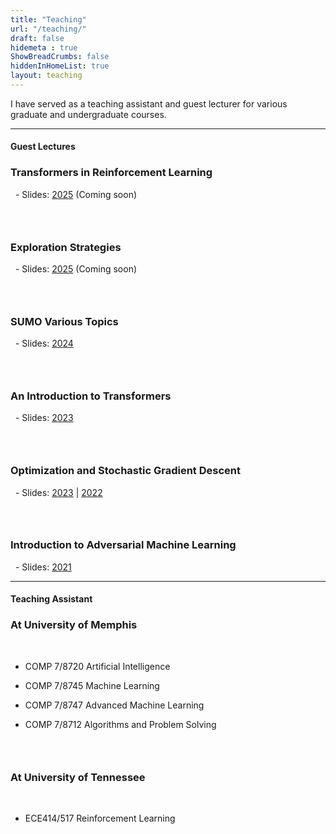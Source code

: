 ```yaml
---
title: "Teaching"
url: "/teaching/"
draft: false
hidemeta : true
ShowBreadCrumbs: false
hiddenInHomeList: true
layout: teaching
---
```


I have served as a teaching assistant and guest lecturer for various graduate and undergraduate courses.

-------------------


#### Guest Lectures


### Transformers in Reinforcement Learning
&nbsp;
    - Slides: [2025]() (Coming soon)


### &nbsp;

### Exploration Strategies
&nbsp;
    - Slides: [2025]() (Coming soon)


### &nbsp;

### SUMO Various Topics
&nbsp;
    - Slides: [2024](https://poudel-bibek.github.io/pdfs/slides/sumo_class)


### &nbsp;

### An Introduction to Transformers
&nbsp;
    - Slides: [2023](https://poudel-bibek.github.io/pdfs/slides/intro_to_transformers)


### &nbsp;

### Optimization and Stochastic Gradient Descent
&nbsp;
    - Slides: [2023](https://poudel-bibek.github.io/pdfs/slides/optimization_sgd) | [2022](https://poudel-bibek.github.io/pdfs/slides/optimization_sgd)


### &nbsp;

### Introduction to Adversarial Machine Learning
&nbsp;
    - Slides: [2021](https://poudel-bibek.github.io/pdfs/slides/intro_to_aml)


-------------------


#### Teaching Assistant


### At University of Memphis
&nbsp;

  - COMP 7/8720 Artificial Intelligence

  - COMP 7/8745 Machine Learning

  - COMP 7/8747 Advanced Machine Learning

  - COMP 7/8712 Algorithms and Problem Solving


### &nbsp;

### At University of Tennessee
&nbsp;

  - ECE414/517 Reinforcement Learning  


